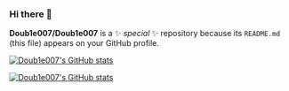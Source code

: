 ### Hi there 👋


**Doub1e007/Doub1e007** is a ✨ _special_ ✨ repository because its `README.md` (this file) appears on your GitHub profile.


[![Doub1e007's GitHub stats](https://github-readme-stats.vercel.app/api?username=Doub1e007&show_icons=true&theme=radical)](https://luoye6.github.io/)

[![Doub1e007's GitHub stats](https://github-readme-stats.vercel.app/api?username=Doub1e007)](https://github.com/anuraghazra/github-readme-stats)
